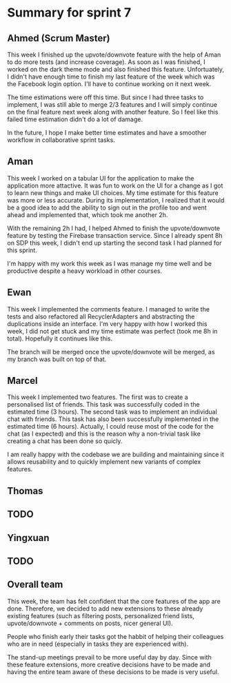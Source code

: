 # Summary for sprint 7

## Ahmed (Scrum Master)

This week I finished up the upvote/downvote feature with the help of Aman to do more tests (and increase coverage). As soon as I was finished, I worked on the dark theme mode and also finished this feature. Unfortuately, I didn't have enough time to finish my last feature of the week which was the Facebook login option. I'll have to continue working on it next week.

The time estimations were off this time. But since I had three tasks to implement, I was still able to merge 2/3 features and I will simply continue on the final feature next week along with another feature. So I feel like this failed time estimation didn't do a lot of damage.

In the future, I hope I make better time estimates and have a smoother workflow in collaborative sprint tasks.

## Aman

This week I worked on a tabular UI for the application to make the application more attactive. It was fun to work on the UI for a change as I got to learn new things and make UI choices. My time estimate for this feature was more or less accurate. During its implementation, I realized that it would be a good idea to add the ability to sign out in the profile too and went ahead and implemented that, which took me another 2h.

With the remaining 2h I had, I helped Ahmed to finish the upvote/downvote feature by testing the Firebase transaction service. Since I already spent 8h on SDP this week, I didn't end up starting the second task I had planned for this sprint.

I'm happy with my work this week as I was manage my time well and be productive despite a heavy workload in other courses.


## Ewan 
This week I implemented the comments feature. I managed to write the tests and also refactored all RecyclerAdapters and abstracting the duplications inside an interface.
I'm very happy with how I worked this week, I did not get stuck and my time estimate was perfect (took me 8h in total). Hopefully it continues like this.

The branch will be merged once the upvote/downvote will be merged, as my branch was built on top of that.


## Marcel 

This week I implemented two features. The first was to create a personalised list of friends. This task was successfully coded in the estimated time (3 hours). The second task was to implement an individual chat with friends. This task has also been successfully implemented in the estimated time (6 hours). Actually, I could reuse most of the code for the chat (as I expected) and this is the reason why a non-trivial task like creating a chat has been done so quicly.

I am really happy with the codebase we are building and maintaining since it allows reusability and to quickly implement new variants of complex features.


## Thomas

## TODO


## Yingxuan

## TODO


## Overall team

This week, the team has felt confident that the core features of the app are done. Therefore, we decided to add new extensions to these already existing features (such as filtering posts, personalized friend lists, upvote/downvote + comments on posts, nicer general UI).

People who finish early their tasks got the habbit of helping their colleagues who are in need (especially in tasks they are experienced with).

The stand-up meetings prevail to be more useful day by day. Since with these feature extensions, more creative decisions have to be made and having the entire team aware of these decisions to be made is very useful.
